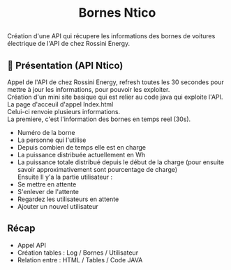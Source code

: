 # <p align="center">Bornes Ntico</p>
  
Création d'une API qui récupere les informations des bornes de voitures électrique de l'API de chez Rossini Energy.

## 🧐 Présentation (API Ntico)
Appel de l'API de chez Rossini Energy, refresh toutes les 30 secondes pour mettre à jour les informations, pour pouvoir les exploiter.<br>
Création d'un mini site basique qui est relier au code java qui exploite l'API. 
<br>La page d'acceuil d'appel Index.html
<br>Celui-ci renvoie plusieurs informations.
<br>La premiere, c'est l'information des bornes en temps reel (30s).
- Numéro de la borne
- La personne qui l'utilise
- Depuis combien de temps elle est en charge
- La puissance distribuée actuellement en Wh
- La puissance totale distribué depuis le début de la charge (pour ensuite savoir approximativement sont pourcentage de charge)<br>
 Ensuite Il y'a la partie utilisateur : 
- Se mettre en attente
- S'enlever de l'attente
- Regardez les utilisateurs en attente
- Ajouter un nouvel utilisateur

## Récap
- Appel API 
- Création tables : Log / Bornes / Utilisateur
- Relation entre : HTML / Tables / Code JAVA











    
